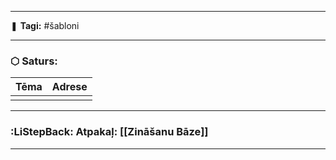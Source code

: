 ___

❚ **Tagi:** #šabloni

---
### ⬡ Saturs:

| Tēma | Adrese |
| ---- | ------ |
|      |        |

---
### :LiStepBack: Atpakaļ: [[Zināšanu Bāze]]

___
